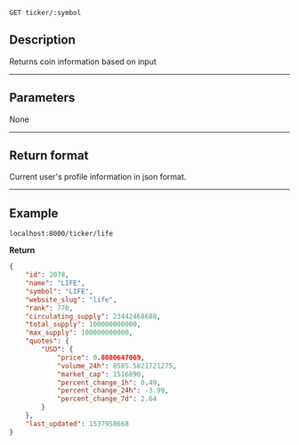    GET ticker/:symbol

## Description
Returns coin information based on input

***


## Parameters
None

***

## Return format
Current user's profile information in json format.

***

## Example

    localhost:8000/ticker/life

**Return**
``` json
{
	"id": 2078,
	"name": "LIFE",
	"symbol": "LIFE",
	"website_slug": "life",
	"rank": 770,
	"circulating_supply": 23442468688,
	"total_supply": 100000000000,
	"max_supply": 100000000000,
	"quotes": {
		"USD": {
			"price": 0.0000647069,
			"volume_24h": 8585.5821721275,
			"market_cap": 1516890,
			"percent_change_1h": 0.49,
			"percent_change_24h": -3.99,
			"percent_change_7d": 2.64
		}
	},
	"last_updated": 1537958668
}
```
